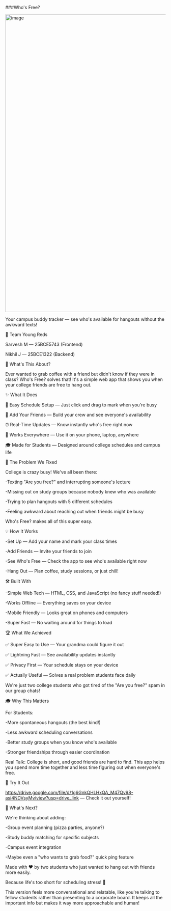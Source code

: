 ###Who's Free?

<img width="1887" height="935" alt="image" src="https://github.com/user-attachments/assets/6e87b8dd-81d5-49af-8758-bfd802555a99" />


Your campus buddy tracker — see who's available for hangouts without the awkward texts!

👥 Team Young Reds

Sarvesh M —  25BCE5743 (Frontend)

Nikhil J — 25BCE1322 (Backend)

🚀 What's This About?

Ever wanted to grab coffee with a friend but didn't know if they were in class? Who's Free? solves that! It's a simple web app that shows you when your college friends are free to hang out.

✨ What It Does

📅 Easy Schedule Setup — Just click and drag to mark when you're busy

👥 Add Your Friends — Build your crew and see everyone's availability

⏰ Real-Time Updates — Know instantly who's free right now

📱 Works Everywhere — Use it on your phone, laptop, anywhere

🎓 Made for Students — Designed around college schedules and campus life

🎯 The Problem We Fixed


College is crazy busy! We've all been there:


-Texting "Are you free?" and interrupting someone's lecture

-Missing out on study groups because nobody knew who was available

-Trying to plan hangouts with 5 different schedules

-Feeling awkward about reaching out when friends might be busy


Who's Free? makes all of this super easy.

💡 How It Works


-Set Up — Add your name and mark your class times

-Add Friends — Invite your friends to join

-See Who's Free — Check the app to see who's available right now

-Hang Out — Plan coffee, study sessions, or just chill!


🛠️ Built With


-Simple Web Tech — HTML, CSS, and JavaScript (no fancy stuff needed!)

-Works Offline — Everything saves on your device

-Mobile Friendly — Looks great on phones and computers

-Super Fast — No waiting around for things to load


🏆 What We Achieved


✅ Super Easy to Use — Your grandma could figure it out

✅ Lightning Fast — See availability updates instantly

✅ Privacy First — Your schedule stays on your device

✅ Actually Useful — Solves a real problem students face daily



We're just two college students who got tired of the "Are you free?" spam in our group chats!

🎓 Why This Matters


For Students:


-More spontaneous hangouts (the best kind!)

-Less awkward scheduling conversations

-Better study groups when you know who's available

-Stronger friendships through easier coordination



Real Talk: College is short, and good friends are hard to find. This app helps you spend more time together and less time figuring out when everyone's free.

🔗 Try It Out



https://drive.google.com/file/d/1g6GnkQHLHxQA_M47Qv98-asi4NDVsyMv/view?usp=drive_link — Check it out yourself!

🚀 What's Next?


We're thinking about adding:


-Group event planning (pizza parties, anyone?)

-Study buddy matching for specific subjects

-Campus event integration

-Maybe even a "who wants to grab food?" quick ping feature


Made with ❤️ by two students who just wanted to hang out with friends more easily.



Because life's too short for scheduling stress! 🎉



This version feels more conversational and relatable, like you're talking to fellow students rather than presenting to a corporate board. It keeps all the important info but makes it way more approachable and human!

